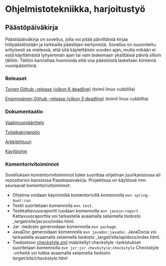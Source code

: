 # Ohjelmistotekniikka, harjoitustyö

## Päästöpäiväkirja

Päästöpäiväkirja on sovellus, jolla voi pitää päivittäistä kirjaa hiilipäästöistään ja tarkkailla päästöjen kertymistä. Sovellus on suunniteltu erityisesti se mielessä, että sitä käytettäisiin vuoden ajan, mutta mikään ei estä käyttämästä lyhyemmän ajan tai vain laskemaan yksittäisiä päiviä silloin tällöin. Tällöin kannattaa huomioida että osa päästöistä lasketaan kiinteinä vuosipäästöinä.

### Releaset

[Toinen Github -release (viikon 6 deadline)](https://github.com/Juboskar/ot-harjoitustyo/releases/tag/viikko6) (toimii linux cubblilla)

[Ensimmäinen Github -release (viikon 5 deadline)](https://github.com/Juboskar/ot-harjoitustyo/releases/tag/viikko5) (toimii linux cubblilla)

### Dokumentaatio

[Vaatimusmäärittely](https://github.com/Juboskar/ot-harjoitustyo/blob/master/Dokumentaatio/vaatimusmaarittely.md)

[Työaikakirjanpito](https://github.com/Juboskar/ot-harjoitustyo/blob/master/Dokumentaatio/tyoaikakirjanpito.md)

[Arkkitehtuuri](https://github.com/Juboskar/ot-harjoitustyo/blob/master/Dokumentaatio/arkkitehtuuri.md)

[Käyttöohje](https://github.com/Juboskar/ot-harjoitustyo/blob/master/Dokumentaatio/kayttoohje.md)

### Komentorivitoiminnot

Sovelluksen komentorivitoiminnot tulee suorittaa ohjelman juurikansiossa eli repositorion kansiossa Paastopaivakirja. 
Projektissa on käytössä mm. seuraavat komentorivitoiminnot:

- Ohjelma voidaan käynnistää komentorivillä komennolla ```mvn spring-boot:run```.
- Testit suoritetaan komennolla  ```mvn test```.
- Testikattavuusraportti luodaan komennolla ```mvn jacoco:report```.
 Kattavuusraporttia voi tarkastella avaamalla selaimella tiedosto _target/site/jacoco/index.html.
- Jar -tiedosto generoidaan komennolla ```mvn package```.
- JavaDoc generoidaan komennolla ```mvn javadoc:javadoc```.
JavaDocia voi tarkastella avaamalla selaimella tiedosto _target/site/apidocs/index.html.
- Tiedostoon [checkstyle.xml](https://github.com/Juboskar/ot-harjoitustyo/blob/master/Paastopaivakirja/checkstyle.xml) määritellyt checkstyle -tarkistukset suoritetaan komennolla ```mvn jxr:jxr checkstyle:checkstyle```
Checkstyle -virheitä voi tutkia avaamalla selaimella tiedosto _target/site/checkstyle.html_
